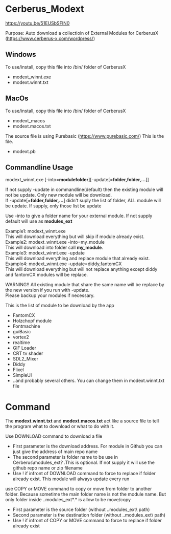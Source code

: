 # Cerberus_Modext

https://youtu.be/51EUSbSFIN0

Purpose: Auto download a collectioin of External Modules for CerberusX (https://www.cerberus-x.com/wordpress/)

Windows
-------
To use/install, copy this file into /bin/ folder of CerberusX
- modext_winnt.exe
- modext.winnt.txt

MacOs
-----
To use/install, copy this file into /bin/ folder of CerberusX
- modext_macos
- modext.macos.txt

The source file is using Purebasic (https://www.purebasic.com/)
This is the file.
- modext.pb

Commandline Usage
-----------------
modext_winnt.exe [-into=**modulefolder**][-update[=**folder,folder,...**]]

If not supply -update in commandline(default) then the existing module will not be update. Only new module will be download.<br>
If -update[=**folder,folder,...**] didn't suply the list of folder, ALL module will be update. If supply, only those list be update

Use -into to give a folder name for your external module. If not supply default will use as **modules_ext**

Example1: modext_winnt.exe <br>
This will download everything but will skip if module already exist.<br>
Example2: modext_winnt.exe -into=my_module<br>
This will download into folder call **my_module**. <br>
Example3: modext_winnt.exe -update<br>
This will download everything and replace module that already exist.<br>
Example4: modext_winnt.exe -update=diddy,fantomCX<br>
This will download everything but will not replace anything except diddy and fantomCX modules will be replace.<br>

WARNING!! All existing module that share the same name will be replace by the new version if you run with -update.<br>
Please backup your modules if necessary.

This is the list of module to be download by the app
- FantomCX
- Holzchopf module
- Fontmachine
- guiBasic
- vortex2
- realtime
- GIF Loader
- CRT tv shader
- SDL2_Mixer
- Diddy
- Flixel
- SimpleUI
- ..and probably several others.
You can change them in modext.winnt.txt file

# Command

The **modext.winnt.txt** and **modext.macos.txt** act like a source file to tell the program what to download or what to do with it.

Use DOWNLOAD command to download a file 
- First parameter is the download address. For module in Github you can just give the address of main repo name  
- The second parameter is folder name to be use in Cerberus\modules_ext\? .This is optional. If not supply it will use the github repo name or zip filename
- Use ! if infront of DOWNLOAD command to force to replace if folder already exist. This module will always update every run 

use COPY or MOVE command to copy or move from folder to another folder. Because sometime the main folder name is not the module name.
But only folder inside ..modules_ext\*.* is allow to be move/copy
- First parameter is the source folder (without ..modules_ext\ path)
- Second parameter is the destination folder (without ..modules_ext\ path)
- Use ! if infront of COPY or MOVE command to force to replace if folder already exist 


